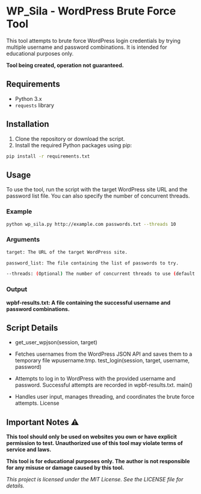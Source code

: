# WP_Sila - WordPress Brute Force Tool

This tool attempts to brute force WordPress login credentials by trying multiple username and password combinations. It is intended for educational purposes only.

<b>Tool being created, operation not guaranteed. </b>

## Requirements

- Python 3.x
- `requests` library

## Installation

1. Clone the repository or download the script.
2. Install the required Python packages using pip:

```sh
pip install -r requirements.txt
```

## Usage

To use the tool, run the script with the target WordPress site URL and the password list file. You can also specify the number of concurrent threads.

### Example

```sh
python wp_sila.py http://example.com passwords.txt --threads 10
```

### Arguments

```sh
target: The URL of the target WordPress site.
```
```sh
password_list: The file containing the list of passwords to try.
```
```sh
--threads: (Optional) The number of concurrent threads to use (default is 10).
```

### Output

<b>wpbf-results.txt: A file containing the successful username and password combinations.</b>

## Script Details

- get_user_wpjson(session, target)

- Fetches usernames from the WordPress JSON API and saves them to a temporary file wpusername.tmp.
test_login(session, target, username, password)

- Attempts to log in to WordPress with the provided username and password. Successful attempts are recorded in wpbf-results.txt.
main()

- Handles user input, manages threading, and coordinates the brute force attempts.
License

## Important Notes ⚠️

<b>This tool should only be used on websites you own or have explicit permission to test.
Unauthorized use of this tool may violate terms of service and laws.</b>

<b>This tool is for educational purposes only. The author is not responsible for any misuse or damage caused by this tool.</b>

<i>This project is licensed under the MIT License. See the LICENSE file for details.</i>

